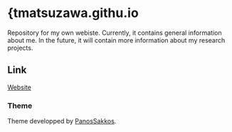 # {tmatsuzawa.githu.io

Repository for my own webiste.
Currently, it contains general information about me. In the future, it will contain more information about my research projects.

## Link
[Website](https://tmatsuzawa.github.io/)


### Theme
Theme developped by [PanosSakkos](https://github.com/PanosSakkos/personal-jekyll-theme).
